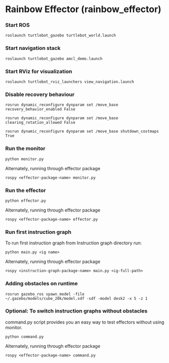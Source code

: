 # Rainbow Effector (rainbow_effector)

### Start ROS
```
roslaunch turtlebot_gazebo turtlebot_world.launch
```

### Start navigation stack
```
roslaunch turtlebot_gazebo amcl_demo.launch
```

### Start RViz for visualization
```
roslaunch turtlebot_rviz_launchers view_navigation.launch
```

### Disable recovery behaviour
```
rosrun dynamic_reconfigure dynparam set /move_base recovery_behavior_enabled False

rosrun dynamic_reconfigure dynparam set /move_base clearing_rotation_allowed False

rosrun dynamic_reconfigure dynparam set /move_base shutdown_costmaps True
```

### Run the monitor
```
python monitor.py
```

Alternately, running through effector package
```
rospy <effector-package-name> monitor.py
```

### Run the effector
```
python effector.py
```

Alternately, running through effector package
```
rospy <effector-package-name> effector.py
```

### Run first instruction graph
To run first instruction graph from Instruction graph directory run:
```
python main.py <ig name>
```

Alternately, running through effector package
```
rospy <instruction-graph-package-name> main.py <ig-full-path>
```

### Adding obstacles on runtime
```
rosrun gazebo_ros spawn_model -file ~/.gazebo/models/cube_20k/model.sdf -sdf -model desk2 -x 5 -z 1
```

### Optional: To switch instruction graphs without obstacles
command.py script provides you an easy way to test effectors without using monitor.
```
python command.py
```

Alternately, running through effector package
```
rospy <effector-package-name> command.py
```


